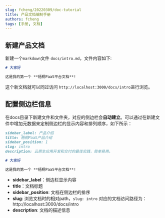 ```yaml
---
slug: fcheng/20220309/doc-tutorial
title: 产品文档编制手册
authors: fcheng
tags: [手册, 文档]
---
```

## 新建产品文档

新建一个`markdown`文件 `docs/intro.md`，文件内容如下:

```md title="docs/intro.md"
# 大家好

这是我的第一个 **梧桐PaaS平台文档**!
```
<!--truncate-->

这个新文档就可以同过访问 `http://localhost:3000/docs/intro`进行浏览。

## 配置侧边栏信息

在docs目录下新建文件和文件夹，对应的侧边栏会**自动建立**。可以通过在新建文件中增加元数据来定制侧边栏的显示内容和排列顺序，如下所示：

```md title="docs/intro.md" {1-5}
sidebar_label: 产品介绍
title: 梧桐PaaS产品介绍
sidebar_position: 1
slug: intro
description: 云原生应用开发和交付的最佳实践，简单易用。

# 大家好

这是我的第一个 **梧桐PaaS平台文档**!
```
- **sidebar_label**：侧边栏显示内容
- **title**：文档标题
- **sidebar_position**: 文档在侧边栏的排序
- **slug**: 浏览文档时的相对path，`slug: intro` 对应的文档访问路径为：http://localhost:3000/docs/intro
- **description**: 文档的描述信息
